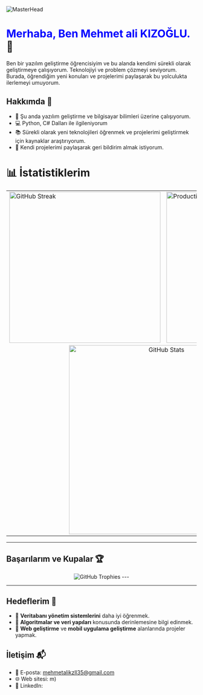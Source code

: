 ![MasterHead](https://media.licdn.com/dms/image/v2/D4E16AQH_hyFPdfjYQQ/profile-displaybackgroundimage-shrink_350_1400/profile-displaybackgroundimage-shrink_350_1400/0/1739121893795?e=1744848000&v=beta&t=PR08v2YU--FzogZ7-zXdtaFFHzVAeJ2ulNUX5IVXTM8)

# <span style="color:blue">Merhaba, Ben Mehmet ali KIZOĞLU.</span> 👋

Ben bir yazılım geliştirme öğrencisiyim ve bu alanda kendimi sürekli olarak geliştirmeye çalışıyorum. Teknolojiyi ve problem çözmeyi seviyorum. Burada, öğrendiğim yeni konuları ve projelerimi paylaşarak bu yolculukta ilerlemeyi umuyorum.

## Hakkımda 🚀

- 🌱 Şu anda yazılım geliştirme ve bilgisayar bilimleri üzerine çalışıyorum.
- 💻 Python, C# Dalları ile ilgileniyorum
- 📚 Sürekli olarak yeni teknolojileri öğrenmek ve projelerimi geliştirmek için kaynaklar araştırıyorum.
- 📝 Kendi projelerimi paylaşarak geri bildirim almak istiyorum.



# 📊 İstatistiklerim

<table align="center">
  <tr>
    <td>
      <img src="https://github-readme-streak-stats.herokuapp.com/?user=mehmetkzlldev&theme=tokyonight_duo&ring=ff0000&fire=ff0000&currStreakLabel=ff0000" alt="GitHub Streak" width="400" />
    </td>
    <td>
      <img src="https://github-profile-summary-cards.vercel.app/api/cards/productive-time?username=mehmetkzlldev&theme=dracula" alt="Productivity Time" width="400" />
    </td>
  </tr>
  <tr>
    <td colspan="2" align="center">
      <img src="https://github-readme-stats.vercel.app/api?username=mehmetkzlldev&show_icons=true&hide_title=true&hide=prs&count_private=true&theme=dark&icon_color=ff0000&text_color=ff0000&title_color=ff0000" alt="GitHub Stats" width="500" />
    </td>
  </tr>
</table>




---

## Başarılarım ve Kupalar 🏆

<p align="center">
  <img src="https://github-profile-trophy.vercel.app/?username=mehmetkzlldev&theme=radical&column=7&margin-w=15&margin-h=15" alt="GitHub Trophies" />
---



---

## Hedeflerim 🎯

- 🎯 **Veritabanı yönetim sistemlerini** daha iyi öğrenmek.
- 🎯 **Algoritmalar ve veri yapıları** konusunda derinlemesine bilgi edinmek.
- 🎯 **Web geliştirme** ve **mobil uygulama geliştirme** alanlarında projeler yapmak.




## İletişim 📬

- 📧 E-posta: mehmetalikzll35@gmail.com
- 🌐 Web sitesi: m)
- 📱 LinkedIn:


